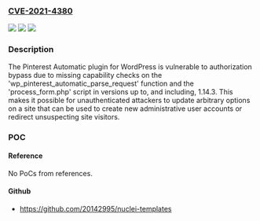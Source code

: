 ### [CVE-2021-4380](https://cve.mitre.org/cgi-bin/cvename.cgi?name=CVE-2021-4380)
![](https://img.shields.io/static/v1?label=Product&message=Pinterest%20Automatic&color=blue)
![](https://img.shields.io/static/v1?label=Version&message=*%3C%3D%204.14.3%20&color=brighgreen)
![](https://img.shields.io/static/v1?label=Vulnerability&message=CWE-284%20Improper%20Access%20Control&color=brighgreen)

### Description

The Pinterest Automatic plugin for WordPress is vulnerable to authorization bypass due to missing capability checks on the 'wp_pinterest_automatic_parse_request' function and the 'process_form.php' script in versions up to, and including, 1.14.3. This makes it possible for unauthenticated attackers to update arbitrary options on a site that can be used to create new administrative user accounts or redirect unsuspecting site visitors.

### POC

#### Reference
No PoCs from references.

#### Github
- https://github.com/20142995/nuclei-templates

